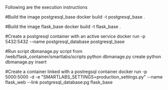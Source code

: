 
Following are the execution instructions

#Build the image postgresql_base
docker build -t postgresql_base .

#Build the image flask_base
docker build -t flask_base .

#Create a postgresql container with an active service
docker run -p 5432:5432 --name postgresql_database postgresql_base 

#Run script dbmanage.py script from /web/flask_container/smartlabs/scripts
python dbmanage.py create
python dbmanage.py insert

#Create a container linked with a postregsql container
docker run -p 5000:5000 -d -e "SMARTLABS_SETTINGS=production_settings.py" --name flask_web --link postgresql_database:pg flask_base
